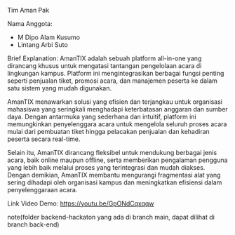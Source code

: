 Tim Aman Pak

Nama Anggota:
- M Dipo Alam Kusumo
- Lintang Arbi Suto

Brief Explanation:
AmanTIX adalah sebuah platform all-in-one yang dirancang khusus untuk mengatasi tantangan pengelolaan acara di lingkungan kampus. Platform ini mengintegrasikan berbagai fungsi penting seperti penjualan tiket, promosi acara, dan manajemen peserta ke dalam satu sistem yang mudah digunakan.

AmanTIX menawarkan solusi yang efisien dan terjangkau untuk organisasi mahasiswa yang seringkali menghadapi keterbatasan anggaran dan sumber daya. Dengan antarmuka yang sederhana dan intuitif, platform ini memungkinkan penyelenggara acara untuk mengelola seluruh proses acara mulai dari pembuatan tiket hingga pelacakan penjualan dan kehadiran peserta secara real-time.

Selain itu, AmanTIX dirancang fleksibel untuk mendukung berbagai jenis acara, baik online maupun offline, serta memberikan pengalaman pengguna yang lebih baik melalui proses yang terintegrasi dan mudah diakses. Dengan demikian, AmanTIX membantu mengurangi fragmentasi alat yang sering dihadapi oleh organisasi kampus dan meningkatkan efisiensi dalam penyelenggaraan acara.

Link Video Demo: https://youtu.be/GpONdCqxqqw

note(folder backend-hackaton yang ada di branch main, dapat dilihat di branch back-end)
